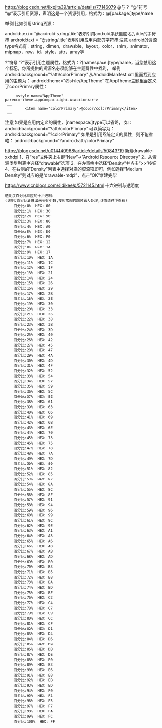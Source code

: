 
https://blog.csdn.net/lixpjita39/article/details/77146079
@与？
“@”符号
“@”表示引用资源，声明这是一个资源引用，格式为：@[package:]type/name

举例
比如引用string资源：

android:text = “@android:string/title”表示引用android系统里面名为title的字符串
android:text = “@string/title”表明引用应用内部的字符串
注意
android的资源type格式有：string，dimen，drawable，layout，color，anim，animator，mipmap，raw，id，style，attr，array等

?”符号
“?”表示引用主题属性，格式为：?[namespace:]type/name，当您使用这个标记，你所提供的资源名必须能够在主题属性中找到，
举例
 android:background="?attr/colorPrimary"
 从AndroidManifest.xml里面找到应用的主题为：
 android:theme="@style/AppTheme"
 在AppTheme主题里面定义了colorPrimary属性：
```
     <style name="AppTheme" parent="Theme.AppCompat.Light.NoActionBar">
 ……
         <item name="colorPrimary">@color/colorPrimary</item>
 ……
```


注意
如果是应用内定义的属性，[namespace:]type可以省略，
如：
android:background="?attr/colorPrimary"
可以简写为：
android:background="?colorPrimary"
如果是引用系统定义的属性，则不能省略：
android:background="?android:attr/colorPrimary"



https://blog.csdn.net/u014440968/article/details/50843719
新建drawable-xxhdpi
1、在“res”文件夹上右键“New”->”Android Resource Directory”
2、从资源类型列表中选择“drawable”选项
3、在左窗格中选择“Density”并点击“>>”按钮
4、在右侧的“Density”列表中选择对应的资源项即可，例如选择“Medium Density”则对应的是“drawable-mdpi”，点击“OK”新建完毕


https://www.cnblogs.com/didikee/p/5721145.html
十六进制与透明度
```
透明度百分比对应的十六进制:
(说明:百分比计算出来会有小数,按照常规的四舍五入处理,详情请往下查看)
    百分比:0%  HEX: 00
    百分比:1%  HEX: 30
    百分比:2%  HEX: 50
    百分比:3%  HEX: 80
    百分比:4%  HEX: A0
    百分比:5%  HEX: D0
    百分比:6%  HEX: F0
    百分比:7%  HEX: 12
    百分比:8%  HEX: 14
    百分比:9%  HEX: 17
    百分比:10%  HEX: 1A
    百分比:11%  HEX: 1C
    百分比:12%  HEX: 1F
    百分比:13%  HEX: 21
    百分比:14%  HEX: 24
    百分比:15%  HEX: 26
    百分比:16%  HEX: 29
    百分比:17%  HEX: 2B
    百分比:18%  HEX: 2E
    百分比:19%  HEX: 30
    百分比:20%  HEX: 33
    百分比:21%  HEX: 36
    百分比:22%  HEX: 38
    百分比:23%  HEX: 3B
    百分比:24%  HEX: 3D
    百分比:25%  HEX: 40
    百分比:26%  HEX: 42
    百分比:27%  HEX: 45
    百分比:28%  HEX: 47
    百分比:29%  HEX: 4A
    百分比:30%  HEX: 4D
    百分比:31%  HEX: 4F
    百分比:32%  HEX: 52
    百分比:33%  HEX: 54
    百分比:34%  HEX: 57
    百分比:35%  HEX: 59
    百分比:36%  HEX: 5C
    百分比:37%  HEX: 5E
    百分比:38%  HEX: 61
    百分比:39%  HEX: 63
    百分比:40%  HEX: 66
    百分比:41%  HEX: 69
    百分比:42%  HEX: 6B
    百分比:43%  HEX: 6E
    百分比:44%  HEX: 70
    百分比:45%  HEX: 73
    百分比:46%  HEX: 75
    百分比:47%  HEX: 78
    百分比:48%  HEX: 7A
    百分比:49%  HEX: 7D
    百分比:50%  HEX: 80
    百分比:51%  HEX: 82
    百分比:52%  HEX: 85
    百分比:53%  HEX: 87
    百分比:54%  HEX: 8A
    百分比:55%  HEX: 8C
    百分比:56%  HEX: 8F
    百分比:57%  HEX: 91
    百分比:58%  HEX: 94
    百分比:59%  HEX: 96
    百分比:60%  HEX: 99
    百分比:61%  HEX: 9C
    百分比:62%  HEX: 9E
    百分比:63%  HEX: A1
    百分比:64%  HEX: A3
    百分比:65%  HEX: A6
    百分比:66%  HEX: A8
    百分比:67%  HEX: AB
    百分比:68%  HEX: AD
    百分比:69%  HEX: B0
    百分比:70%  HEX: B3
    百分比:71%  HEX: B5
    百分比:72%  HEX: B8
    百分比:73%  HEX: BA
    百分比:74%  HEX: BD
    百分比:75%  HEX: BF
    百分比:76%  HEX: C2
    百分比:77%  HEX: C4
    百分比:78%  HEX: C7
    百分比:79%  HEX: C9
    百分比:80%  HEX: CC
    百分比:81%  HEX: CF
    百分比:82%  HEX: D1
    百分比:83%  HEX: D4
    百分比:84%  HEX: D6
    百分比:85%  HEX: D9
    百分比:86%  HEX: DB
    百分比:87%  HEX: DE
    百分比:88%  HEX: E0
    百分比:89%  HEX: E3
    百分比:90%  HEX: E6
    百分比:91%  HEX: E8
    百分比:92%  HEX: EB
    百分比:93%  HEX: ED
    百分比:94%  HEX: F0
    百分比:95%  HEX: F2
    百分比:96%  HEX: F5
    百分比:97%  HEX: F7
    百分比:98%  HEX: FA
    百分比:99%  HEX: FC
    百分比:100%  HEX: FF
```